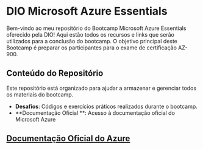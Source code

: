 # DIO Microsoft Azure Essentials
Bem-vindo ao meu repositório do Bootcamp Microsoft Azure Essentials oferecido pela DIO! Aqui estão todos os recursos e links que serão utilizados para a conclusão do bootcamp. O objetivo principal deste Bootcamp é preparar os participantes para o exame de certificação AZ-900.

## Conteúdo do Repositório

Este repositório está organizado para ajudar a armazenar e gerenciar todos os materiais do bootcamp.

- **Desafios**: Códigos e exercícios práticos realizados durante o bootcamp.
- **Documentação Oficial **: Acesso à documentação oficial do Microsoft Azure

## [Documentação Oficial do Azure](https://docs.microsoft.com/azure/)
